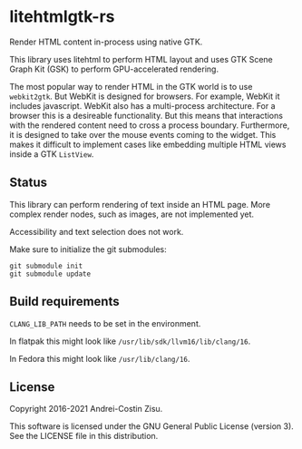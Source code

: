 # litehtmlgtk-rs

Render HTML content in-process using native GTK.

This library uses litehtml to perform HTML layout and uses GTK Scene Graph Kit (GSK) to perform GPU-accelerated
rendering.

The most popular way to render HTML in the GTK world is to use `webkit2gtk`. But WebKit is designed for browsers. For
example, WebKit it includes javascript. WebKit also has a multi-process architecture. For a browser this is a
desireable functionality. But this means that interactions with the rendered content need to cross a process boundary.
Furthermore, it is designed to take over the mouse events coming to the widget. This makes it difficult to implement
cases like embedding multiple HTML views inside a GTK `ListView`.

## Status

This library can perform rendering of text inside an HTML page. More complex render nodes, such as images, are not
implemented yet.

Accessibility and text selection does not work.

Make sure to initialize the git submodules:

```shell
git submodule init
git submodule update
```

## Build requirements

`CLANG_LIB_PATH` needs to be set in the environment.

In flatpak this might look like `/usr/lib/sdk/llvm16/lib/clang/16`.

In Fedora this might look like `/usr/lib/clang/16`.

## License

Copyright 2016-2021 Andrei-Costin Zisu.

This software is licensed under the GNU General Public License (version 3).
See the LICENSE file in this distribution.